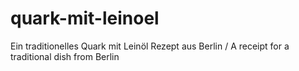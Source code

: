 # quark-mit-leinoel
Ein traditionelles Quark mit Leinöl Rezept aus Berlin / A receipt for a traditional dish from Berlin
